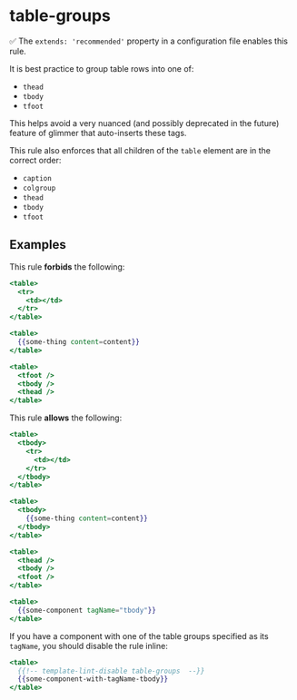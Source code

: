 # table-groups

:white_check_mark: The `extends: 'recommended'` property in a configuration file enables this rule.

It is best practice to group table rows into one of:

* `thead`
* `tbody`
* `tfoot`

This helps avoid a very nuanced (and possibly deprecated in the future) feature of glimmer that auto-inserts these tags.

This rule also enforces that all children of the `table` element are in the correct order:

* `caption`
* `colgroup`
* `thead`
* `tbody`
* `tfoot`

## Examples

This rule **forbids** the following:

```hbs
<table>
  <tr>
    <td></td>
  </tr>
</table>
```

```hbs
<table>
  {{some-thing content=content}}
</table>
```

```hbs
<table>
  <tfoot />
  <tbody />
  <thead />
</table>
```

This rule **allows** the following:

```hbs
<table>
  <tbody>
    <tr>
      <td></td>
    </tr>
  </tbody>
</table>
```

```hbs
<table>
  <tbody>
    {{some-thing content=content}}
  </tbody>
</table>
```

```hbs
<table>
  <thead />
  <tbody />
  <tfoot />
</table>
```

```hbs
<table>
  {{some-component tagName="tbody"}}
</table>
```

If you have a component with one of the table groups specified as its `tagName`, you should disable the rule inline:

```hbs
<table>
  {{!-- template-lint-disable table-groups  --}}
  {{some-component-with-tagName-tbody}}
</table>
```
